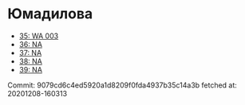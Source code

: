 # Юмадилова
- [35: WA 003](35.md)
- [36: NA](36.md)
- [37: NA](37.md)
- [38: NA](38.md)
- [39: NA](39.md)

Commit: 9079cd6c4ed5920a1d8209f0fda4937b35c14a3b
 fetched at: 20201208-160313
